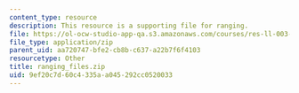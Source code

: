 ```yaml
---
content_type: resource
description: This resource is a supporting file for ranging.
file: https://ol-ocw-studio-app-qa.s3.amazonaws.com/courses/res-ll-003-build-a-small-radar-system-capable-of-sensing-range-doppler-and-synthetic-aperture-radar-imaging-january-iap-2011/9ef20c7d60c4335aa045292cc0520033_ranging_files.zip
file_type: application/zip
parent_uid: aa720747-bfe2-cb8b-c637-a22b7f6f4103
resourcetype: Other
title: ranging_files.zip
uid: 9ef20c7d-60c4-335a-a045-292cc0520033
---
```

